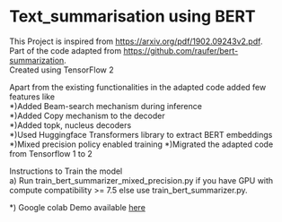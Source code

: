 # Text_summarisation using BERT

This Project is inspired from https://arxiv.org/pdf/1902.09243v2.pdf.  
Part of the code adapted from https://github.com/raufer/bert-summarization.  
Created using TensorFlow 2  

Apart from the existing functionalities in the adapted code added few features like   
  *)Added Beam-search mechanism during inference  
  *)Added Copy mechanism to the decoder  
  *)Added topk, nucleus decoders  
  *)Used Huggingface Transformers library to extract BERT embeddings  
  *)Mixed precision policy enabled training
  *)Migrated the adapted code from Tensorflow 1 to 2 
  

Instructions to Train the model  
  a) Run train_bert_summarizer_mixed_precision.py if you have GPU with compute compatibility >= 7.5 else use train_bert_summarizer.py.
  
*) Google colab Demo available [here](https://github.com/praveenjune17/BERT_text_summarisation/blob/master/Text_summarization_demo_using_BERT.ipynb)
